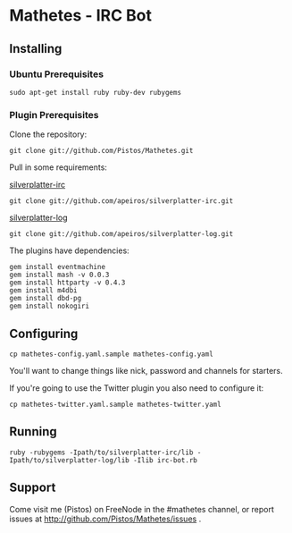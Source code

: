 # Mathetes - IRC Bot

## Installing

### Ubuntu Prerequisites

    sudo apt-get install ruby ruby-dev rubygems

### Plugin Prerequisites

Clone the repository:

    git clone git://github.com/Pistos/Mathetes.git

Pull in some requirements:

[silverplatter-irc](http://github.com/apeiros/silverplatter-irc)

    git clone git://github.com/apeiros/silverplatter-irc.git

[silverplatter-log](git://github.com/apeiros/silverplatter-irc.git)

    git clone git://github.com/apeiros/silverplatter-log.git

The plugins have dependencies:

    gem install eventmachine
    gem install mash -v 0.0.3
    gem install httparty -v 0.4.3
    gem install m4dbi
    gem install dbd-pg
    gem install nokogiri

## Configuring

    cp mathetes-config.yaml.sample mathetes-config.yaml

You'll want to change things like nick, password and channels for starters.

If you're going to use the Twitter plugin you also need to configure it:

    cp mathetes-twitter.yaml.sample mathetes-twitter.yaml

## Running

    ruby -rubygems -Ipath/to/silverplatter-irc/lib -Ipath/to/silverplatter-log/lib -Ilib irc-bot.rb

## Support

Come visit me (Pistos) on FreeNode in the #mathetes channel, or report issues at
http://github.com/Pistos/Mathetes/issues .
